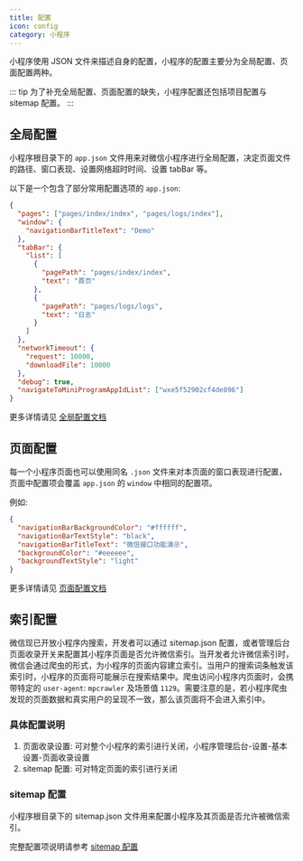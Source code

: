 ```yaml
---
title: 配置
icon: config
category: 小程序
---
```


小程序使用 JSON 文件来描述自身的配置，小程序的配置主要分为全局配置、页面配置两种。

::: tip
为了补充全局配置、页面配置的缺失，小程序配置还包括项目配置与 sitemap 配置。
:::

<!-- more -->

## 全局配置

小程序根目录下的 `app.json` 文件用来对微信小程序进行全局配置，决定页面文件的路径、窗口表现、设置网络超时时间、设置 tabBar 等。

以下是一个包含了部分常用配置选项的 `app.json`:

```json
{
  "pages": ["pages/index/index", "pages/logs/index"],
  "window": {
    "navigationBarTitleText": "Demo"
  },
  "tabBar": {
    "list": [
      {
        "pagePath": "pages/index/index",
        "text": "首页"
      },
      {
        "pagePath": "pages/logs/logs",
        "text": "日志"
      }
    ]
  },
  "networkTimeout": {
    "request": 10000,
    "downloadFile": 10000
  },
  "debug": true,
  "navigateToMiniProgramAppIdList": ["wxe5f52902cf4de896"]
}
```

更多详情请见 [全局配置文档](appConfig.md)

## 页面配置

每一个小程序页面也可以使用同名 `.json` 文件来对本页面的窗口表现进行配置，页面中配置项会覆盖 `app.json` 的 `window` 中相同的配置项。

例如:

```json
{
  "navigationBarBackgroundColor": "#ffffff",
  "navigationBarTextStyle": "black",
  "navigationBarTitleText": "微信接口功能演示",
  "backgroundColor": "#eeeeee",
  "backgroundTextStyle": "light"
}
```

更多详情请见 [页面配置文档](pageConfig.md)

## 索引配置 <MyBadge text="初学无需阅读" type="grey" />

微信现已开放小程序内搜索，开发者可以通过 sitemap.json 配置，或者管理后台页面收录开关来配置其小程序页面是否允许微信索引。当开发者允许微信索引时，微信会通过爬虫的形式，为小程序的页面内容建立索引。当用户的搜索词条触发该索引时，小程序的页面将可能展示在搜索结果中。爬虫访问小程序内页面时，会携带特定的 `user-agent`: `mpcrawler` 及场景值 `1129`。需要注意的是，若小程序爬虫发现的页面数据和真实用户的呈现不一致，那么该页面将不会进入索引中。

### 具体配置说明

1. 页面收录设置: 可对整个小程序的索引进行关闭，小程序管理后台-设置-基本设置-页面收录设置
2. sitemap 配置: 可对特定页面的索引进行关闭

### sitemap 配置

小程序根目录下的 sitemap.json 文件用来配置小程序及其页面是否允许被微信索引。

完整配置项说明请参考 [sitemap 配置](sitemapConfig.md)
